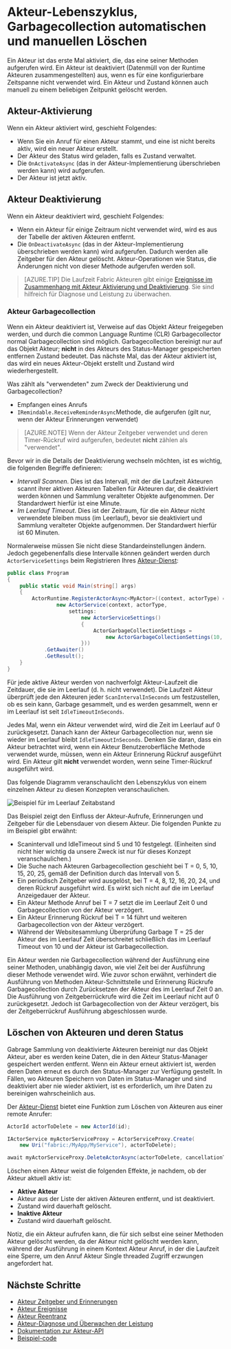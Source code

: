 <properties
   pageTitle="Zuverlässigen Akteuren Lebenszyklus | Microsoft Azure"
   description="Erläutert Dienst Fabric zuverlässigen Akteur Lebenszyklus, Garbagecollection und Akteuren und ihren Status manuell zu löschen"
   services="service-fabric"
   documentationCenter=".net"
   authors="amanbha"
   manager="timlt"
   editor="vturecek"/>

<tags
   ms.service="service-fabric"
   ms.devlang="dotnet"
   ms.topic="article"
   ms.tgt_pltfrm="NA"
   ms.workload="NA"
   ms.date="08/30/2016"
   ms.author="amanbha"/>


# <a name="actor-lifecycle-automatic-garbage-collection-and-manual-delete"></a>Akteur-Lebenszyklus, Garbagecollection automatischen und manuellen Löschen
Ein Akteur ist das erste Mal aktiviert, die, das eine seiner Methoden aufgerufen wird. Ein Akteur ist deaktiviert (Datenmüll von der Runtime Akteuren zusammengestellten) aus, wenn es für eine konfigurierbare Zeitspanne nicht verwendet wird. Ein Akteur und Zustand können auch manuell zu einem beliebigen Zeitpunkt gelöscht werden.

## <a name="actor-activation"></a>Akteur-Aktivierung

Wenn ein Akteur aktiviert wird, geschieht Folgendes:

- Wenn Sie ein Anruf für einen Akteur stammt, und eine ist nicht bereits aktiv, wird ein neuer Akteur erstellt.
- Der Akteur des Status wird geladen, falls es Zustand verwaltet.
- Die `OnActivateAsync` (das in der Akteur-Implementierung überschrieben werden kann) wird aufgerufen.
- Der Akteur ist jetzt aktiv.

## <a name="actor-deactivation"></a>Akteur Deaktivierung

Wenn ein Akteur deaktiviert wird, geschieht Folgendes:

- Wenn ein Akteur für einige Zeitraum nicht verwendet wird, wird es aus der Tabelle der aktiven Akteuren entfernt.
- Die `OnDeactivateAsync` (das in der Akteur-Implementierung überschrieben werden kann) wird aufgerufen. Dadurch werden alle Zeitgeber für den Akteur gelöscht. Akteur-Operationen wie Status, die Änderungen nicht von dieser Methode aufgerufen werden soll.

> [AZURE.TIP] Die Laufzeit Fabric Akteuren gibt einige [Ereignisse im Zusammenhang mit Akteur Aktivierung und Deaktivierung](service-fabric-reliable-actors-diagnostics.md#actor-activation-and-deactivation-events). Sie sind hilfreich für Diagnose und Leistung zu überwachen.

### <a name="actor-garbage-collection"></a>Akteur Garbagecollection
Wenn ein Akteur deaktiviert ist, Verweise auf das Objekt Akteur freigegeben werden, und durch die common Language Runtime (CLR) Garbagecollector normal Garbagecollection sind möglich. Garbagecollection bereinigt nur auf das Objekt Akteur; **nicht** in des Akteurs des Status-Manager gespeicherten entfernen Zustand bedeutet. Das nächste Mal, das der Akteur aktiviert ist, das wird ein neues Akteur-Objekt erstellt und Zustand wird wiederhergestellt.

Was zählt als "verwendeten" zum Zweck der Deaktivierung und Garbagecollection?

- Empfangen eines Anrufs
- `IRemindable.ReceiveReminderAsync`Methode, die aufgerufen (gilt nur, wenn der Akteur Erinnerungen verwendet)

> [AZURE.NOTE] Wenn der Akteur Zeitgeber verwendet und deren Timer-Rückruf wird aufgerufen, bedeutet **nicht** zählen als "verwendet".

Bevor wir in die Details der Deaktivierung wechseln möchten, ist es wichtig, die folgenden Begriffe definieren:

- *Intervall Scannen*. Dies ist das Intervall, mit der die Laufzeit Akteuren scannt ihrer aktiven Akteuren Tabellen für Akteuren dar, die deaktiviert werden können und Sammlung veralteter Objekte aufgenommen. Der Standardwert hierfür ist eine Minute.
- *Im Leerlauf Timeout*. Dies ist der Zeitraum, für die ein Akteur nicht verwendete bleiben muss (im Leerlauf), bevor sie deaktiviert und Sammlung veralteter Objekte aufgenommen. Der Standardwert hierfür ist 60 Minuten.

Normalerweise müssen Sie nicht diese Standardeinstellungen ändern. Jedoch gegebenenfalls diese Intervalle können geändert werden durch `ActorServiceSettings` beim Registrieren Ihres [Akteur-Dienst](service-fabric-reliable-actors-platform.md):

```csharp
public class Program
{
    public static void Main(string[] args)
    {
        ActorRuntime.RegisterActorAsync<MyActor>((context, actorType) =>
                new ActorService(context, actorType,
                    settings:
                        new ActorServiceSettings()
                        {
                            ActorGarbageCollectionSettings =
                                new ActorGarbageCollectionSettings(10, 2)
                        }))
            .GetAwaiter()
            .GetResult();
    }
}
```

Für jede aktive Akteur werden von nachverfolgt Akteur-Laufzeit die Zeitdauer, die sie im Leerlauf (d. h. nicht verwendet). Die Laufzeit Akteur überprüft jede den Akteuren jeder `ScanIntervalInSeconds` um festzustellen, ob es sein kann, Garbage gesammelt, und es werden gesammelt, wenn er im Leerlauf ist seit `IdleTimeoutInSeconds`.

Jedes Mal, wenn ein Akteur verwendet wird, wird die Zeit im Leerlauf auf 0 zurückgesetzt. Danach kann der Akteur Garbagecollection nur, wenn sie wieder im Leerlauf bleibt `IdleTimeoutInSeconds`. Denken Sie daran, dass ein Akteur betrachtet wird, wenn ein Akteur Benutzeroberfläche Methode verwendet wurde, müssen, wenn ein Akteur Erinnerung Rückruf ausgeführt wird. Ein Akteur gilt **nicht** verwendet worden, wenn seine Timer-Rückruf ausgeführt wird.

Das folgende Diagramm veranschaulicht den Lebenszyklus von einem einzelnen Akteur zu diesen Konzepten veranschaulichen.

![Beispiel für im Leerlauf Zeitabstand][1]

Das Beispiel zeigt den Einfluss der Akteur-Aufrufe, Erinnerungen und Zeitgeber für die Lebensdauer von diesem Akteur. Die folgenden Punkte zu im Beispiel gibt erwähnt:

- Scanintervall und IdleTimeout sind 5 und 10 festgelegt. (Einheiten sind nicht hier wichtig da unsere Zweck ist nur für dieses Konzept veranschaulichen.)
- Die Suche nach Akteuren Garbagecollection geschieht bei T = 0, 5, 10, 15, 20, 25, gemäß der Definition durch das Intervall von 5.
- Ein periodisch Zeitgeber wird ausgelöst, bei T = 4, 8, 12, 16, 20, 24, und deren Rückruf ausgeführt wird. Es wirkt sich nicht auf die im Leerlauf Anzeigedauer der Akteur.
- Ein Akteur Methode Anruf bei T = 7 setzt die im Leerlauf Zeit 0 und Garbagecollection von der Akteur verzögert.
- Ein Akteur Erinnerung Rückruf bei T = 14 führt und weiteren Garbagecollection von der Akteur verzögert.
- Während der Websitesammlung Überprüfung Garbage T = 25 der Akteur des im Leerlauf Zeit überschreitet schließlich das im Leerlauf Timeout von 10 und der Akteur ist Garbagecollection.

Ein Akteur werden nie Garbagecollection während der Ausführung eine seiner Methoden, unabhängig davon, wie viel Zeit bei der Ausführung dieser Methode verwendet wird. Wie zuvor schon erwähnt, verhindert die Ausführung von Methoden Akteur-Schnittstelle und Erinnerung Rückrufe Garbagecollection durch Zurücksetzen der Akteur des im Leerlauf Zeit 0 an. Die Ausführung von Zeitgeberrückrufe wird die Zeit im Leerlauf nicht auf 0 zurückgesetzt. Jedoch ist Garbagecollection von der Akteur verzögert, bis der Zeitgeberrückruf Ausführung abgeschlossen wurde.

## <a name="deleting-actors-and-their-state"></a>Löschen von Akteuren und deren Status

Gabrage Sammlung von deaktivierte Akteuren bereinigt nur das Objekt Akteur, aber es werden keine Daten, die in den Akteur Status-Manager gespeichert werden entfernt. Wenn ein Akteur erneut aktiviert ist, werden deren Daten erneut es durch den Status-Manager zur Verfügung gestellt. In Fällen, wo Akteuren Speichern von Daten im Status-Manager und sind deaktiviert aber nie wieder aktiviert, ist es erforderlich, um ihre Daten zu bereinigen wahrscheinlich aus.

Der [Akteur-Dienst](service-fabric-reliable-actors-platform.md) bietet eine Funktion zum Löschen von Akteuren aus einer remote Anrufer:

```csharp
ActorId actorToDelete = new ActorId(id);

IActorService myActorServiceProxy = ActorServiceProxy.Create(
    new Uri("fabric:/MyApp/MyService"), actorToDelete);

await myActorServiceProxy.DeleteActorAsync(actorToDelete, cancellationToken)
```

Löschen einen Akteur weist die folgenden Effekte, je nachdem, ob der Akteur aktuell aktiv ist:
- **Aktive Akteur**
 - Akteur aus der Liste der aktiven Akteuren entfernt, und ist deaktiviert.
 - Zustand wird dauerhaft gelöscht.
- **Inaktive Akteur**
 - Zustand wird dauerhaft gelöscht.

Notiz, die ein Akteur aufrufen kann, die für sich selbst eine seiner Methoden Akteur gelöscht werden, da der Akteur nicht gelöscht werden kann, während der Ausführung in einem Kontext Akteur Anruf, in der die Laufzeit eine Sperre, um den Anruf Akteur Single threaded Zugriff erzwungen angefordert hat.

## <a name="next-steps"></a>Nächste Schritte
 - [Akteur Zeitgeber und Erinnerungen](service-fabric-reliable-actors-timers-reminders.md)
 - [Akteur Ereignisse](service-fabric-reliable-actors-events.md)
 - [Akteur Reentranz](service-fabric-reliable-actors-reentrancy.md)
 - [Akteur-Diagnose und Überwachen der Leistung](service-fabric-reliable-actors-diagnostics.md)
 - [Dokumentation zur Akteur-API](https://msdn.microsoft.com/library/azure/dn971626.aspx)
 - [Beispiel-code](https://github.com/Azure/servicefabric-samples)


<!--Image references-->
[1]: ./media/service-fabric-reliable-actors-lifecycle/garbage-collection.png
